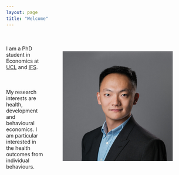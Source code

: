 ```yaml
---
layout: page
title: "Welcome"
---
```

<img align="right" width="300" height="300" padding="10px" style="margin:50px 50px" src="/Main_JPG_High_SQ.jpg"> \
\
I am a PhD student in Economics at [UCL](https://www.ucl.ac.uk/economics/ucl-department-economics) and [IFS](https://ifs.org.uk/).  \
\
\
\
My research interests are health, development and behavioural economics. I am particular interested in the health outcomes from individual behaviours.

